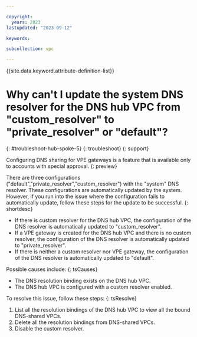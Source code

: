 ```yaml
---

copyright:
  years: 2023
lastupdated: "2023-09-12"

keywords:

subcollection: vpc

---
```


{{site.data.keyword.attribute-definition-list}}

# Why can't I update the system DNS resolver for the DNS hub VPC from "custom_resolver" to "private_resolver" or "default"?
{: #troubleshoot-hub-spoke-5}
{: troubleshoot}
{: support}

Configuring DNS sharing for VPE gateways is a feature that is available only to accounts with special approval.
{: preview}

There are three configurations ("default","private_resolver","custom_resolver") with the "system" DNS resolver. These configurations are automatically updated by the system. However, if you run into the issue where the configuration fails to automatically update, follow these steps for the update to be successful.
{: shortdesc}

* If there is custom resolver for the DNS hub VPC, the configuration of the DNS resolver is automatically updated to "custom_resolver".
* If a VPE gateway is created for the DNS hub VPC and there is no custom resolver, the configuration of the DNS resolver is automatically updated to "private_resolver".
* If there is neither a custom resolver nor VPE gateway, the configuration of the DNS resolver is automatically updated to "default".

Possible causes include:
{: tsCauses}

* The DNS resolution binding exists on the DNS hub VPC.
* The DNS hub VPC is configured with a custom resolver enabled.

To resolve this issue, follow these steps:
{: tsResolve}

1. List all the resolution bindings of the DNS hub VPC to view all the bound DNS-shared VPCs.
1. Delete all the resolution bindings from DNS-shared VPCs.
1. Disable the custom resolver.
